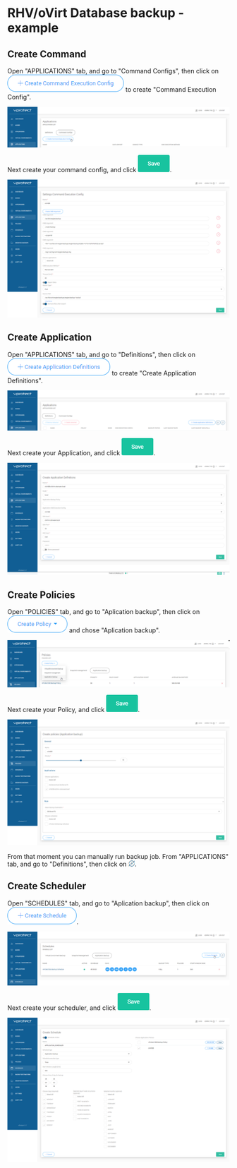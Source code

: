 # RHV/oVirt Database backup - example


## Create Command

Open "APPLICATIONS" tab, and go to "Command Configs", then click on ![](../.gitbook/assets/RHVoVirt_Database_backup-example_Command_Execution_Config.png) to create "Command Execution Config". 

![](../.gitbook/assets/RHVoVirt_Database_backup-example_01.png)

Next create your command config, and click ![](../.gitbook/assets/admin_webui_how_backup_icon_virtual_machines_groups_save.png). 

![](../.gitbook/assets/RHVoVirt_Database_backup-example_APP_CMD.png)


## Create Application

Open "APPLICATIONS" tab, and go to "Definitions", then click on ![](../.gitbook/assets/RHVoVirt_Database_backup-example_Create_Application_Definitions.png) to create "Create Application Definitions". 

![](../.gitbook/assets/RHVoVirt_Database_backup-example_02.png)

Next create your Application, and click ![](../.gitbook/assets/admin_webui_how_backup_icon_virtual_machines_groups_save.png). 

![](../.gitbook/assets/RHVoVirt_Database_backup-example_APP_APP.png)


## Create Policies

Open "POLICIES" tab, and go to "Aplication backup", then click on ![](../.gitbook/assets/RHVoVirt_Database_backup-example_Create_Policy.png) and chose "Aplication backup".

![](../.gitbook/assets/RHVoVirt_Database_backup-example_03.png)

Next create your Policy, and click ![](../.gitbook/assets/admin_webui_how_backup_icon_virtual_machines_groups_save.png).

![](../.gitbook/assets/RHVoVirt_Database_backup-example_APP_POL.png)

From that moment you can manually run backup job. From "APPLICATIONS" tab, and go to "Definitions", then click on ![](../.gitbook/assets/admin_webui_how_backup_icon_backup.png).


## Create Scheduler

Open "SCHEDULES" tab, and go to "Aplication backup", then click on ![](../.gitbook/assets/admin_webui_schedules_button_create_schedule.png).

![](../.gitbook/assets/RHVoVirt_Database_backup-example_04.png)

Next create your scheduler, and click ![](../.gitbook/assets/admin_webui_how_backup_icon_virtual_machines_groups_save.png).

![](../.gitbook/assets/RHVoVirt_Database_backup-example_05.png)
